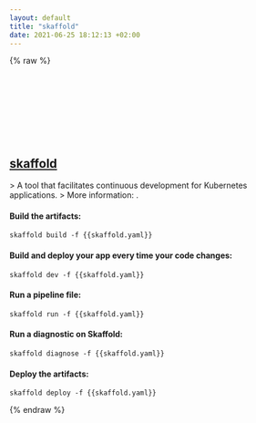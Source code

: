 ```yaml
---
layout: default
title: "skaffold"
date: 2021-06-25 18:12:13 +02:00
---
```

{% raw %}
<h2 id="skaffold">
  <a href="/en/common/skaffold.html">skaffold</a> <a href="#skaffold"><svg class="icon">
    <use href="/assets/images/unicode_sprite.svg#link" />
  </svg></a>
</h2>
> A tool that facilitates continuous development for Kubernetes applications.
> More information: <https://skaffold.dev>.

#### Build the artifacts:
```shell
skaffold build -f {{skaffold.yaml}}
```
#### Build and deploy your app every time your code changes:
```shell
skaffold dev -f {{skaffold.yaml}}
```
#### Run a pipeline file:
```shell
skaffold run -f {{skaffold.yaml}}
```
#### Run a diagnostic on Skaffold:
```shell
skaffold diagnose -f {{skaffold.yaml}}
```
#### Deploy the artifacts:
```shell
skaffold deploy -f {{skaffold.yaml}}
```
{% endraw %}